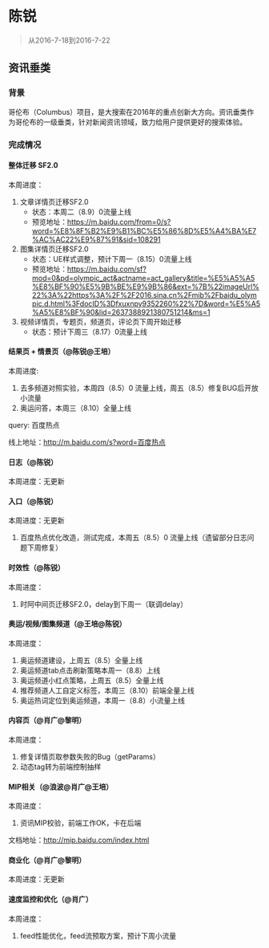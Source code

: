 
# 陈锐

> 从2016-7-18到2016-7-22

## 资讯垂类

### 背景

哥伦布（Columbus）项目，是大搜索在2016年的重点创新大方向。资讯垂类作为哥伦布的一级垂类，针对新闻资讯领域，致力给用户提供更好的搜索体验。

### 完成情况

#### 整体迁移 SF2.0
本周进度：

1. 文章详情页迁移SF2.0
    - 状态：本周二（8.9）0流量上线 
    - 预览地址：https://m.baidu.com/from=0/s?word=%E8%8F%B2%E9%B1%BC%E5%86%8D%E5%A4%BA%E7%AC%AC22%E9%87%91&sid=108291
2. 图集详情页迁移SF2.0
    - 状态：UE样式调整，预计下周一（8.15）0流量上线
    - 预览地址：https://m.baidu.com/sf?mod=0&pd=olympic_act&actname=act_gallery&title=%E5%A5%A5%E8%BF%90%E5%9B%BE%E9%9B%86&ext=%7B%22imageUrl%22%3A%22https%3A%2F%2F2016.sina.cn%2Fmib%2Fbaidu_olympic.d.html%3FdocID%3Dfxuxnpy9352260%22%7D&word=%E5%A5%A5%E8%BF%90&lid=2637388921380751214&ms=1
3. 视频详情页，专题页，频道页，评论页下周开始迁移
    - 状态：预计下周三（8.17）0流量上线

#### 结果页 + 情景页（@陈锐@王培）
本周进度:

1. 去多频道对照实验，本周四（8.5）0 流量上线，周五（8.5）修复BUG后开放小流量
2. 奥运问答，本周三（8.10）全量上线

query: 百度热点

线上地址：http://m.baidu.com/s?word=百度热点


#### 日志（@陈锐）
本周进度：无更新


#### 入口（@陈锐）
本周进度：无更新

1. 百度热点优化改造，测试完成，本周五（8.5）0 流量上线（遗留部分日志问题下周修复）


#### 时效性（@陈锐）
本周进度：

1. 时阿中间页迁移SF2.0，delay到下周一（联调delay）

#### 奥运/视频/图集频道（@王培@陈锐）
本周进度：

1. 奥运频道建设，上周五（8.5）全量上线
2. 奥运频道tab点击刷新策略本周一（8.8）上线
3. 奥运频道小红点策略，上周五（8.5）全量上线
4. 推荐频道人工自定义标签，本周三（8.10）前端全量上线
5. 奥运热词定位到奥运频道，本周一（8.8）小流量上线


#### 内容页（@肖广@黎明）
本周进度：


1. 修复详情页取参数失败的Bug（getParams）
2. 动态tag转为前端控制抽样


#### MIP相关（@浪波@肖广@王培）
本周进度：

1. 资讯MIP校验，前端工作OK，卡在后端

文档地址：http://mip.baidu.com/index.html


#### 商业化（@肖广@黎明）
本周进度：无更新


#### 速度监控和优化（@肖广）
本周进度：

1. feed性能优化，feed流预取方案，预计下周小流量

